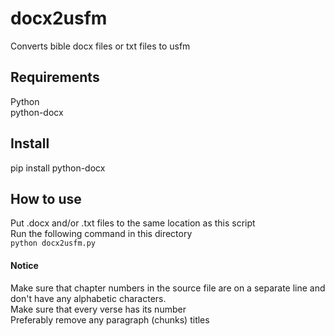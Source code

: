 # docx2usfm
Converts bible docx files or txt files to usfm

## Requirements
Python  
python-docx

## Install
pip install python-docx

## How to use
Put .docx and/or .txt files to the same location as this script  
Run the following command in this directory  
```python docx2usfm.py```

#### Notice
Make sure that chapter numbers in the source file are on a separate line and don't have any alphabetic characters.  
Make sure that every verse has its number  
Preferably remove any paragraph (chunks) titles
